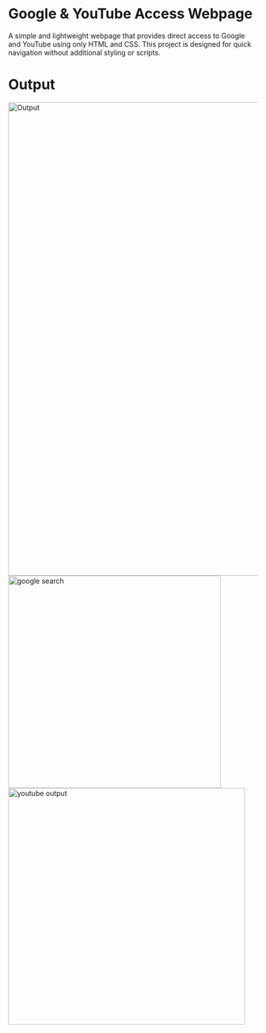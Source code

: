 # Google & YouTube Access Webpage
A simple and lightweight webpage that provides direct access to Google and YouTube using only HTML and CSS. This project is designed for quick navigation without additional styling or scripts.

# Output 
<img width="956" alt="Output " src="https://github.com/user-attachments/assets/b4592278-6bdb-4529-9e23-7d087fa21cb3" />

<img width="429" alt="google search" src="https://github.com/user-attachments/assets/6e1181c7-b239-4cad-964b-5a008bdcac4a" />

<img width="478" alt="youtube output" src="https://github.com/user-attachments/assets/407bc1b6-970b-44da-9fa6-a61e8ea4c49d" />

